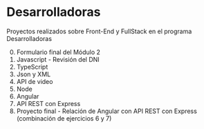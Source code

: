 # Desarrolladoras
Proyectos realizados sobre Front-End y FullStack en el programa Desarrolladoras

0. Formulario final del Módulo 2
1. Javascript - Revisión del DNI
2. TypeScript
3. Json y XML
4. API de video
5. Node
6. Angular
7. API REST con Express
8. Proyecto final - Relación de Angular con API REST con Express (combinación de ejercicios 6 y 7)
